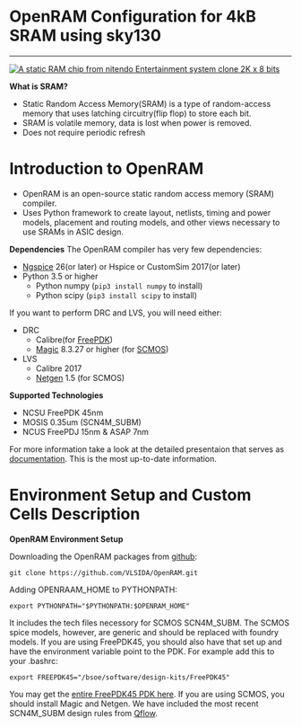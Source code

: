 # OpenRAM Configuration for 4kB SRAM using sky130

* * *

[![A static RAM chip from nitendo Entertainment system clone 2K x 8 bits](https://upload.wikimedia.org/wikipedia/commons/thumb/1/15/Hyundai_RAM_HY6116AP-10.jpg/440px-Hyundai_RAM_HY6116AP-10.jpg)](https://upload.wikimedia.org/wikipedia/commons/thumb/1/15/Hyundai_RAM_HY6116AP-10.jpg/440px-Hyundai_RAM_HY6116AP-10.jpg)

**What is SRAM?**

- Static Random Access Memory(SRAM) is a type of random-access memory that uses latching circuitry(flip flop) to store each bit.
- SRAM is volatile memory, data is lost when power is removed.
- Does not require periodic refresh

# Introduction to OpenRAM

- OpenRAM is an open-source static random access memory (SRAM) compiler.
- Uses Python framework to create layout, netlists, timing and power models, placement and routing models, and other views necessary to use SRAMs in ASIC design.

**Dependencies**
The OpenRAM compiler has very few dependencies:

- [Ngspice](http://ngspice.sourceforge.net/) 26(or later) or Hspice or CustomSim 2017(or later)
- Python 3.5 or higher
    - Python numpy (`pip3 install numpy` to install)
    - Python scipy (`pip3 install scipy` to install)

If you want to perform DRC and LVS, you will need either:

- DRC
    - Calibre(for [FreePDK](https://www.eda.ncsu.edu/wiki/FreePDK45:Contents))
    - [Magic](http://opencircuitdesign.com/magic/) 8.3.27 or higher (for [SCMOS](https://www.mosis.com/files/scmos/scmos.pdf))
- LVS
    - Calibre 2017
    - [Netgen](http://opencircuitdesign.com/netgen/) 1.5 (for SCMOS)

**Supported Technologies**

- NCSU FreePDK 45nm
- MOSIS 0.35um (SCN4M_SUBM)
- NCUS FreePDJ 15nm & ASAP 7nm

For more information take a look at the detailed presentaion that serves as [documentation](https://docs.google.com/presentation/d/10InGB33N51I6oBHnqpU7_w9DXlx-qe9zdrlco2Yc5co/edit#slide=id.g4e915a9f17_2_4). This is the most up-to-date information.

# Environment Setup and Custom Cells Description

**OpenRAM Environment Setup**

Downloading the OpenRAM packages from [github](https://github.com/VLSIDA/OpenRAM):

```
git clone https://github.com/VLSIDA/OpenRAM.git
```

Adding OPENRAAM_HOME to PYTHONPATH:

```
export PYTHONPATH="$PYTHONPATH:$OPENRAM_HOME"
```

It includes the tech files necessory for SCMOS SCN4M_SUBM. The SCMOS spice models, however, are generic and should be replaced with foundry models. If you are using FreePDK45, you should also have that set up and have the environment variable point to the PDK. For example add this to your .bashrc:

```
export FREEPDK45="/bsoe/software/design-kits/FreePDK45"
```

You may get the [entire FreePDK45 PDK here](https://www.eda.ncsu.edu/wiki/FreePDK45:Contents). If you are using SCMOS, you should install Magic and Netgen. We have included the most recent SCN4M_SUBM design rules from [Qflow](http://opencircuitdesign.com/qflow/history.html).
